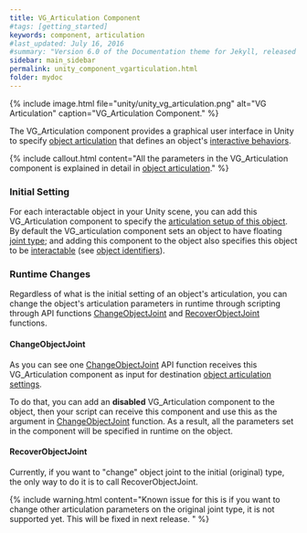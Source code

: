 ```yaml
---
title: VG_Articulation Component
#tags: [getting_started]
keywords: component, articulation
#last_updated: July 16, 2016
#summary: "Version 6.0 of the Documentation theme for Jekyll, released July 4, 2016, implements relative links so you can view the files offline or on any server without configuring urls and baseurls. Additionally, you can store pages in subdirectories. Templates for alerts and images are available."
sidebar: main_sidebar
permalink: unity_component_vgarticulation.html
folder: mydoc
---
```


{% include image.html file="unity/unity_vg_articulation.png" alt="VG Articulation" caption="VG_Articulation Component." %}

The VG_Articulation component provides a graphical user interface in Unity to specify [object articulation](object_articulation.html#object-articulation)
that defines an object's 
<a href="#" data-toggle="tooltip" data-original-title="{{site.data.glossary.InteractiveBehaviors}}">interactive behaviors</a>. 

{% include callout.html content="All the parameters in the VG_Articulation component is explained in detail in [object articulation](object_articulation.html#object-articulation)." %}

### Initial Setting

For each interactable object in your Unity scene, you can add this VG_Articulation component to specify the [articulation setup of this object](object_articulation.html#object-articulation). 
By default the VG_articulation component sets an object to have floating <a href="#" data-toggle="tooltip" data-original-title="{{site.data.glossary.JointType}}">joint type</a>; and adding this component to the object also specifies this object to be <a href="#" data-toggle="tooltip" data-original-title="{{site.data.glossary.VGInteractable}}">interactable</a> (see [object identifiers](unity_get_started_objects.html#customizing-layers-and-component-names)). 

### Runtime Changes

Regardless of what is the initial setting of an object's articulation, you can change the object's articulation parameters in runtime 
through scripting through API functions [ChangeObjectJoint](VirtualGrasp_UnityAPI.html#changeobjectjoint) 
and [RecoverObjectJoint](VirtualGrasp_UnityAPI.html#changeobjectjoint) functions.

#### ChangeObjectJoint

As you can see one [ChangeObjectJoint](VirtualGrasp_UnityAPI.html#changeobjectjoint) API function receives this VG_Articulation component as input for destination [object articulation settings](object_articulation.html#object-articulation).

To do that, you can add an **disabled** VG_Articulation component to the object, then your script can receive this component and use this as the argument in [ChangeObjectJoint](VirtualGrasp_UnityAPI.html#changeobjectjoint) function.
As a result, all the parameters set in the component will be specified in runtime on the object. 

#### RecoverObjectJoint

Currently, if you want to "change" object joint to the initial (original) type, the only way to do it is to call RecoverObjectJoint. 

{% include warning.html content="Known issue for this is if you want to change other articulation parameters on the original joint type, it is not supported yet. 
This will be fixed in next release. " %}
